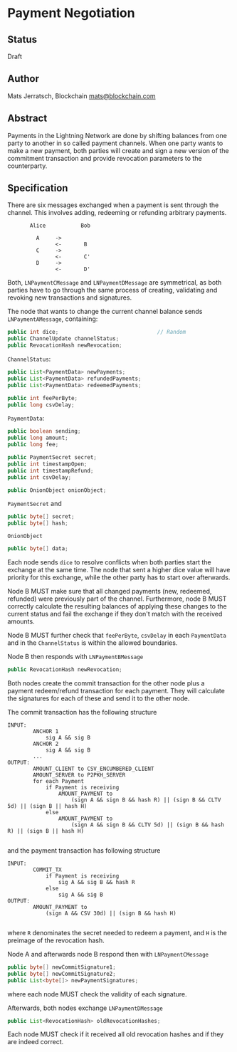 # Payment Negotiation

## Status

Draft

## Author

Mats Jerratsch, Blockchain
mats@blockchain.com

## Abstract

Payments in the Lightning Network are done by shifting balances from one party to another in so called payment channels. When one party wants to make a new payment, both parties will create and sign a new version of the commitment transaction and provide revocation parameters to the counterparty.

## Specification

There are six messages exchanged when a payment is sent through the channel. This involves adding, redeeming or refunding arbitrary payments.

```
       Alice           Bob
 
         A     ->
               <-       B
         C     ->
               <-       C'
         D     ->
               <-       D'
```

Both, `LNPaymentCMessage` and `LNPaymentDMessage` are symmetrical, as both parties have to go through the same process of creating, validating and revoking new transactions and signatures.

The node that wants to change the current channel balance sends `LNPaymentAMessage`, containing:

```java
public int dice;                               // Random
public ChannelUpdate channelStatus;
public RevocationHash newRevocation;
```

`ChannelStatus`:

```java
public List<PaymentData> newPayments;
public List<PaymentData> refundedPayments;
public List<PaymentData> redeemedPayments;

public int feePerByte;
public long csvDelay;
```

`PaymentData`:

```java
public boolean sending;
public long amount;
public long fee;

public PaymentSecret secret;
public int timestampOpen;
public int timestampRefund;
public int csvDelay;

public OnionObject onionObject;
```

`PaymentSecret` and

```java
public byte[] secret;
public byte[] hash;
```

`OnionObject`

```java
public byte[] data;
```

Each node sends `dice` to resolve conflicts when both parties start the exchange at the same time. The node that sent a higher dice value will have priority for this exchange, while the other party has to start over afterwards.

Node B MUST make sure that all changed payments (new, redeemed, refunded) were previously part of the channel. Furthermore, node B MUST correctly calculate the resulting balances of applying these changes to the current status and fail the exchange if they don't match with the received amounts.

Node B MUST further check that `feePerByte`, `csvDelay` in each `PaymentData` and in the `ChannelStatus` is within the allowed boundaries.

Node B then responds with `LNPaymentBMessage` 

```java
public RevocationHash newRevocation;
```

Both nodes create the commit transaction for the other node plus a payment redeem/refund transaction for each payment. They will calculate the signatures for each of these and send it to the other node.

The commit transaction has the following structure

```
INPUT:
        ANCHOR 1
            sig A && sig B
        ANCHOR 2
            sig A && sig B
        ...
OUTPUT:
        AMOUNT_CLIENT to CSV_ENCUMBERED_CLIENT
        AMOUNT_SERVER to P2PKH_SERVER
        for each Payment
            if Payment is receiving
                AMOUNT_PAYMENT to 
                    (sign A && sign B && hash R) || (sign B && CLTV 5d) || (sign B || hash H)
            else
                AMOUNT_PAYMENT to 
                    (sign A && sign B && CLTV 5d) || (sign B && hash R) || (sign B || hash H)
                            
```

and the payment transaction has following structure

```
INPUT:
        COMMIT_TX
            if Payment is receiving
                sig A && sig B && hash R
            else
                sig A && sig B
OUTPUT:
        AMOUNT_PAYMENT to 
            (sign A && CSV 30d) || (sign B && hash H)
        
```

where `R` denominates the secret needed to redeem a payment, and `H` is the preimage of the revocation hash.

Node A and afterwards node B respond then with `LNPaymentCMessage`

```java
public byte[] newCommitSignature1;
public byte[] newCommitSignature2;
public List<byte[]> newPaymentSignatures;
```

where each node MUST check the validity of each signature.

Afterwards, both nodes exchange `LNPaymentDMessage`

```java
public List<RevocationHash> oldRevocationHashes;
```

Each node MUST check if it received all old revocation hashes and if they are indeed correct. 
